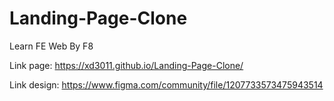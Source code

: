 # Landing-Page-Clone
Learn FE Web By F8

Link page: https://xd3011.github.io/Landing-Page-Clone/

Link design: https://www.figma.com/community/file/1207733573475943514
